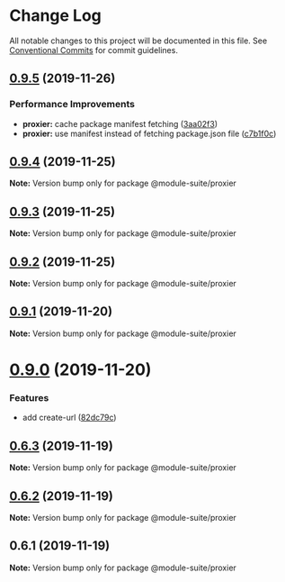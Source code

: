 # Change Log

All notable changes to this project will be documented in this file.
See [Conventional Commits](https://conventionalcommits.org) for commit guidelines.

## [0.9.5](https://github.com/zelzen/module-suite/compare/@module-suite/proxier@0.9.4...@module-suite/proxier@0.9.5) (2019-11-26)


### Performance Improvements

* **proxier:** cache package manifest fetching ([3aa02f3](https://github.com/zelzen/module-suite/commit/3aa02f349f31689dfd790b042d8b375a64babdb5))
* **proxier:** use manifest instead of fetching package.json file ([c7b1f0c](https://github.com/zelzen/module-suite/commit/c7b1f0c54f465031c66f55389360937cda22b824))





## [0.9.4](https://github.com/zelzen/module-suite/compare/@module-suite/proxier@0.9.3...@module-suite/proxier@0.9.4) (2019-11-25)

**Note:** Version bump only for package @module-suite/proxier





## [0.9.3](https://github.com/zelzen/module-suite/compare/@module-suite/proxier@0.9.2...@module-suite/proxier@0.9.3) (2019-11-25)

**Note:** Version bump only for package @module-suite/proxier





## [0.9.2](https://github.com/zelzen/module-suite/compare/@module-suite/proxier@0.9.1...@module-suite/proxier@0.9.2) (2019-11-25)

**Note:** Version bump only for package @module-suite/proxier





## [0.9.1](https://github.com/zelzen/module-suite/compare/@module-suite/proxier@0.9.0...@module-suite/proxier@0.9.1) (2019-11-20)

**Note:** Version bump only for package @module-suite/proxier





# [0.9.0](https://github.com/zelzen/module-suite/compare/@module-suite/proxier@0.6.3...@module-suite/proxier@0.9.0) (2019-11-20)


### Features

* add create-url ([82dc79c](https://github.com/zelzen/module-suite/commit/82dc79cd4e1cba0173c52f2ea9bd31571be6161f))





## [0.6.3](https://github.com/zelzen/module-suite/compare/@module-suite/proxier@0.6.2...@module-suite/proxier@0.6.3) (2019-11-19)

**Note:** Version bump only for package @module-suite/proxier





## [0.6.2](https://github.com/zelzen/module-suite/compare/@module-suite/proxier@0.6.1...@module-suite/proxier@0.6.2) (2019-11-19)

**Note:** Version bump only for package @module-suite/proxier





## 0.6.1 (2019-11-19)

**Note:** Version bump only for package @module-suite/proxier
